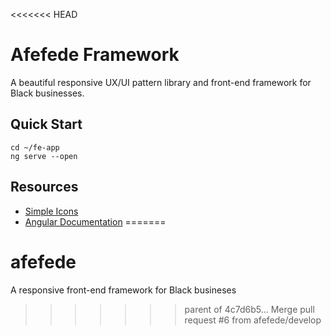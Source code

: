 <<<<<<< HEAD
# Afefede Framework
A beautiful responsive UX/UI pattern library and front-end framework for Black businesses.

## Quick Start

```
cd ~/fe-app
ng serve --open
```

## Resources
- [Simple Icons](https://github.com/simple-icons)
- [Angular Documentation](https://angular.io/guide/quickstart)
=======
# afefede
A responsive front-end framework for Black busineses
>>>>>>> parent of 4c7d6b5... Merge pull request #6 from afefede/develop

